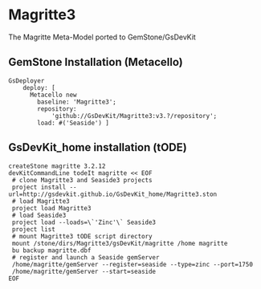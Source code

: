 # Magritte3
The Magritte Meta-Model ported to GemStone/GsDevKit

## GemStone Installation (Metacello)

```Smalltalk
GsDeployer
    deploy: [ 
      Metacello new
        baseline: 'Magritte3';
        repository:
            'github://GsDevKit/Magritte3:v3.?/repository';
        load: #('Seaside') ]
```

## GsDevKit_home installation (tODE)

```
createStone magritte 3.2.12
devKitCommandLine todeIt magritte << EOF
 # clone Magritte3 and Seaside3 projects
 project install --url=http://gsdevkit.github.io/GsDevKit_home/Magritte3.ston
 # load Magritte3
 project load Magritte3
 # load Seaside3 
 project load --loads=\`'Zinc'\` Seaside3
 project list
 # mount Magritte3 tODE script directory
 mount /stone/dirs/Magritte3/gsDevKit/magritte /home magritte
 bu backup magritte.dbf
 # register and launch a Seaside gemServer
 /home/magritte/gemServer --register=seaside --type=zinc --port=1750
 /home/magritte/gemServer --start=seaside
EOF
```
